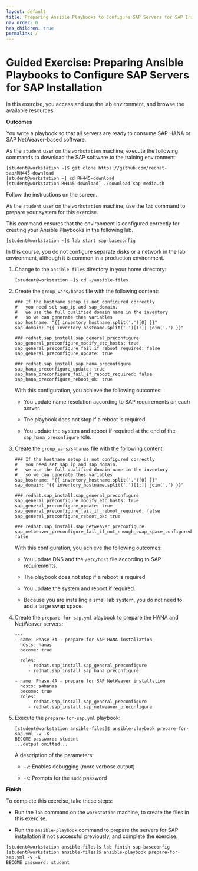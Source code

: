 ```yaml
---
layout: default
title: Preparing Ansible Playbooks to Configure SAP Servers for SAP Installation
nav_order: 0
has_children: true
permalink: /
---
```


# Guided Exercise: Preparing Ansible Playbooks to Configure SAP Servers for SAP Installation

In this exercise, you access and use the lab environment, and browse the
available resources.

**Outcomes**

You write a playbook so that all servers are ready to consume SAP HANA
or SAP NetWeaver-based software.

As the `student` user on the `workstation` machine, execute the
following commands to download the SAP software to the training
environment:

    [student@workstation ~]$ git clone https://github.com/redhat-sap/RH445-download
    [student@workstation ~] cd RH445-download
    [student@workstation RH445-download] ./download-sap-media.sh

Follow the instructions on the screen.

As the `student` user on the `workstation` machine, use the `lab`
command to prepare your system for this exercise.

This command ensures that the environment is configured correctly for
creating your Ansible Playbooks in the following lab.

    [student@workstation ~]$ lab start sap-baseconfig

In this course, you do not configure separate disks or a network in the
lab environment, although it is common in a production environment.

1.  Change to the `ansible-files` directory in your home directory:

        [student@workstation ~]$ cd ~/ansible-files

2.  Create the `group_vars/hanas` file with the following content:

        ### If the hostname setup is not configured correctly
        #   you need set sap_ip and sap_domain.
        #   we use the full qualified domain name in the inventory
        #   so we can generate thes variables
        sap_hostname: "{{ inventory_hostname.split('.')[0] }}"
        sap_domain: "{{ inventory_hostname.split('.')[1:]| join('.') }}"

        ### redhat.sap_install.sap_general_preconfigure
        sap_general_preconfigure_modify_etc_hosts: true
        sap_general_preconfigure_fail_if_reboot_required: false
        sap_general_preconfigure_update: true

        ### redhat.sap_install.sap_hana_preconfigure
        sap_hana_preconfigure_update: true
        sap_hana_preconfigure_fail_if_reboot_required: false
        sap_hana_preconfigure_reboot_ok: true

    With this configuration, you achieve the following outcomes:

    - You update name resolution according to SAP requirements on each
      server.

    - The playbook does not stop if a reboot is required.

    - You update the system and reboot if required at the end of the
      `sap_hana_preconfigure` role.

3.  Create the `group_vars/s4hanas` file with the following content:

        ### If the hostname setup is not configured correctly
        #   you need set sap_ip and sap_domain.
        #   we use the full qualified domain name in the inventory
        #   so we can generate thes variables
        sap_hostname: "{{ inventory_hostname.split('.')[0] }}"
        sap_domain: "{{ inventory_hostname.split('.')[1:]| join('.') }}"

        ### redhat.sap_install.sap_general_preconfigure
        sap_general_preconfigure_modify_etc_hosts: true
        sap_general_preconfigure_update: true
        sap_general_preconfigure_fail_if_reboot_required: false
        sap_general_preconfigure_reboot_ok: true

        ### redhat.sap_install.sap_netweaver_preconfigure
        sap_netweaver_preconfigure_fail_if_not_enough_swap_space_configured: false

    With this configuration, you achieve the following outcomes:

    - You update DNS and the `/etc/host` file according to SAP
      requirements.

    - The playbook does not stop if a reboot is required.

    - You update the system and reboot if required.

    - Because you are installing a small lab system, you do not need
      to add a large swap space.

4.  Create the `prepare-for-sap.yml` playbook to prepare the HANA and
    NetWeaver servers:

        ---
        - name: Phase 3A - prepare for SAP HANA installation
          hosts: hanas
          become: true

          roles:
             - redhat.sap_install.sap_general_preconfigure
             - redhat.sap_install.sap_hana_preconfigure

        - name: Phase 4A - prepare for SAP NetWeaver installation
          hosts: s4hanas
          become: true
          roles:
             - redhat.sap_install.sap_general_preconfigure
             - redhat.sap_install.sap_netweaver_preconfigure

5.  Execute the `prepare-for-sap.yml` playbook:

        [student@workstation ansible-files]$ ansible-playbook prepare-for-sap.yml -v -K
        BECOME password: student
        ...output omitted...

    A description of the parameters:

    - `-v`: Enables debugging (more verbose output)

    - `-K`: Prompts for the `sudo` password

**Finish**

To complete this exercise, take these steps:

- Run the `lab` command on the `workstation` machine, to create the
  files in this exercise.

- Run the `ansible-playbook` command to prepare the servers for SAP
  installation if not successful previously, and complete the
  exercise.

<!-- -->

    [student@workstation ansible-files]$ lab finish sap-baseconfig
    [student@workstation ansible-files]$ ansible-playbook prepare-for-sap.yml -v -K
    BECOME password: student
